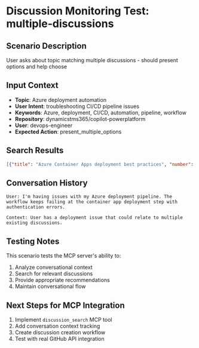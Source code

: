 # Discussion Monitoring Test: multiple-discussions

## Scenario Description
User asks about topic matching multiple discussions - should present options and help choose

## Input Context
- **Topic**: Azure deployment automation
- **User Intent**: troubleshooting CI/CD pipeline issues
- **Keywords**: Azure, deployment, CI/CD, automation, pipeline, workflow
- **Repository**: dynamicstms365/copilot-powerplatform
- **User**: devops-engineer
- **Expected Action**: present_multiple_options

## Search Results
```json
[{"title": "Azure Container Apps deployment best practices", "number": 28, "category": "DevOps", "created_at": "2024-11-15T14:20:00Z", "author": "azure-expert", "body": "Discussion about optimizing Azure Container Apps deployments, including resource management and scaling strategies...", "comments_count": 23, "participants_count": 12, "labels": ["azure", "container-apps", "deployment"], "state": "open"}, {"title": "GitHub Actions workflow troubleshooting guide", "number": 35, "category": "CI/CD", "created_at": "2024-11-20T09:45:00Z", "author": "workflow-guru", "body": "Common issues and solutions for GitHub Actions workflows, covering authentication, secrets management, and deployment patterns...", "comments_count": 18, "participants_count": 9, "labels": ["github-actions", "troubleshooting", "ci-cd"], "state": "open"}, {"title": "Azure CLI deployment errors and fixes", "number": 31, "category": "Troubleshooting", "created_at": "2024-11-18T16:30:00Z", "author": "cli-specialist", "body": "Collection of Azure CLI error scenarios and their solutions, particularly for automated deployments...", "comments_count": 31, "participants_count": 15, "labels": ["azure-cli", "errors", "deployment"], "state": "open"}]
```

## Conversation History
```
User: I'm having issues with my Azure deployment pipeline. The workflow keeps failing at the container app deployment step with authentication errors.

Context: User has a deployment issue that could relate to multiple existing discussions.
```

## Testing Notes
This scenario tests the MCP server's ability to:
1. Analyze conversational context
2. Search for relevant discussions
3. Provide appropriate recommendations
4. Maintain conversational flow

## Next Steps for MCP Integration
1. Implement `discussion_search` MCP tool
2. Add conversation context tracking
3. Create discussion creation workflow
4. Test with real GitHub API integration
